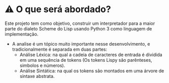 # :warning: O que será abordado?
Este projeto tem como objetivo, construir um interpretador para a maior parte do dialeto Scheme do Lisp usando Python 3 como linguagem de implementação.
* A analise é um tópico muito importante nesse desenvolvimento, e tradicionalmente é separada em duas partes:
    * Análise Léxica: na qual a cadeia de caracteres de entrada é dividida em uma sequência de tokens (Os tokens Lispy são parênteses, simbolos e números).
    * Análise Sintática: na qual os tokens são montados em uma árvore de sintaxe abstrata.
